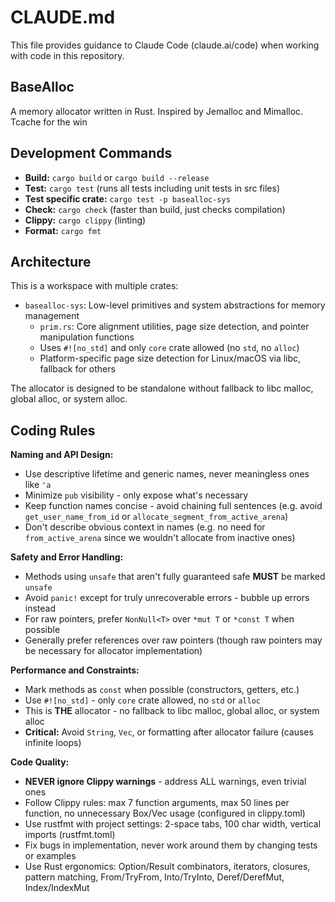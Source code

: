 
# CLAUDE.md

This file provides guidance to Claude Code (claude.ai/code) when working with code in this repository.

## BaseAlloc
A memory allocator written in Rust. Inspired by Jemalloc and Mimalloc. Tcache for the win

## Development Commands

- **Build:** `cargo build` or `cargo build --release`
- **Test:** `cargo test` (runs all tests including unit tests in src files)
- **Test specific crate:** `cargo test -p basealloc-sys`
- **Check:** `cargo check` (faster than build, just checks compilation)
- **Clippy:** `cargo clippy` (linting)
- **Format:** `cargo fmt`

## Architecture

This is a workspace with multiple crates:
- `basealloc-sys`: Low-level primitives and system abstractions for memory management
  - `prim.rs`: Core alignment utilities, page size detection, and pointer manipulation functions
  - Uses `#![no_std]` and only `core` crate allowed (no `std`, no `alloc`)
  - Platform-specific page size detection for Linux/macOS via libc, fallback for others

The allocator is designed to be standalone without fallback to libc malloc, global alloc, or system alloc.

## Coding Rules

**Naming and API Design:**
- Use descriptive lifetime and generic names, never meaningless ones like `'a`
- Minimize `pub` visibility - only expose what's necessary
- Keep function names concise - avoid chaining full sentences (e.g. avoid `get_user_name_from_id` or `allocate_segment_from_active_arena`)
- Don't describe obvious context in names (e.g. no need for `from_active_arena` since we wouldn't allocate from inactive ones)

**Safety and Error Handling:**
- Methods using `unsafe` that aren't fully guaranteed safe **MUST** be marked `unsafe`
- Avoid `panic!` except for truly unrecoverable errors - bubble up errors instead
- For raw pointers, prefer `NonNull<T>` over `*mut T` or `*const T` when possible
- Generally prefer references over raw pointers (though raw pointers may be necessary for allocator implementation)

**Performance and Constraints:**
- Mark methods as `const` when possible (constructors, getters, etc.)
- Use `#![no_std]` - only `core` crate allowed, no `std` or `alloc`
- This is **THE** allocator - no fallback to libc malloc, global alloc, or system alloc
- **Critical:** Avoid `String`, `Vec`, or formatting after allocator failure (causes infinite loops)

**Code Quality:**
- **NEVER ignore Clippy warnings** - address ALL warnings, even trivial ones
- Follow Clippy rules: max 7 function arguments, max 50 lines per function, no unnecessary Box/Vec usage (configured in clippy.toml)
- Use rustfmt with project settings: 2-space tabs, 100 char width, vertical imports (rustfmt.toml)
- Fix bugs in implementation, never work around them by changing tests or examples
- Use Rust ergonomics: Option/Result combinators, iterators, closures, pattern matching, From/TryFrom, Into/TryInto, Deref/DerefMut, Index/IndexMut
